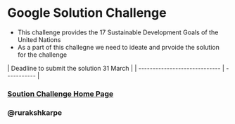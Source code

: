 # Google Solution Challenge

- This challenge provides the 17 Sustainable Development Goals of the United Nations 
- As a part of this challegne we need to ideate and prvoide the solution for the challenge

| Deadline to submit the solution  31 March | 
| ----------------------------- | ----------- |

### [Soution Challenge Home Page](https://developers.google.com/community/gdsc-solution-challenge/UN-goals)
### @rurakshkarpe


